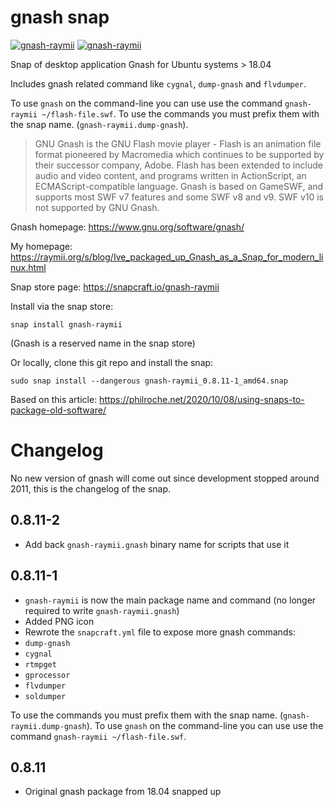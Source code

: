 # gnash snap

[![gnash-raymii](https://snapcraft.io/gnash-raymii/badge.svg)](https://snapcraft.io/gnash-raymii)
[![gnash-raymii](https://snapcraft.io/gnash-raymii/trending.svg?name=0)](https://snapcraft.io/gnash-raymii)

Snap of desktop application Gnash for Ubuntu systems > 18.04

Includes gnash related command like `cygnal`, `dump-gnash` and `flvdumper`.


To use `gnash` on the command-line you can use use the command `gnash-raymii ~/flash-file.swf`.
To use the commands you must prefix them with the snap name. (`gnash-raymii.dump-gnash`). 


> GNU Gnash is the GNU Flash movie player - Flash is an animation 
file format pioneered by Macromedia which continues to be 
supported by their successor company, Adobe. Flash has been 
extended to include audio and video content, and programs written 
in ActionScript, an ECMAScript-compatible language. Gnash is 
based on GameSWF, and supports most SWF v7 features and some 
SWF v8 and v9.  SWF v10 is not supported by GNU Gnash.

Gnash homepage: https://www.gnu.org/software/gnash/

My homepage: https://raymii.org/s/blog/Ive_packaged_up_Gnash_as_a_Snap_for_modern_linux.html

Snap store page: https://snapcraft.io/gnash-raymii

Install via the snap store:

	snap install gnash-raymii

(Gnash is a reserved name in the snap store)

Or locally, clone this git repo and install the snap:

 	sudo snap install --dangerous gnash-raymii_0.8.11-1_amd64.snap

Based on this article: https://philroche.net/2020/10/08/using-snaps-to-package-old-software/


# Changelog

No new version of gnash will come out since development stopped around 2011, this is 
the changelog of the snap.

## 0.8.11-2

- Add back `gnash-raymii.gnash` binary name for scripts that use it

## 0.8.11-1

- `gnash-raymii` is now the main package name and command (no longer required to write `gnash-raymii.gnash`)
- Added PNG icon
- Rewrote the `snapcraft.yml` file to expose more gnash commands:
- `dump-gnash`
- `cygnal` 
- `rtmpget`
- `gprocessor`
- `flvdumper`
- `soldumper`

To use the commands you must prefix them with the snap name. (`gnash-raymii.dump-gnash`). 
To use `gnash` on the command-line you can use use the command `gnash-raymii ~/flash-file.swf`.

## 0.8.11

- Original gnash package from 18.04 snapped up